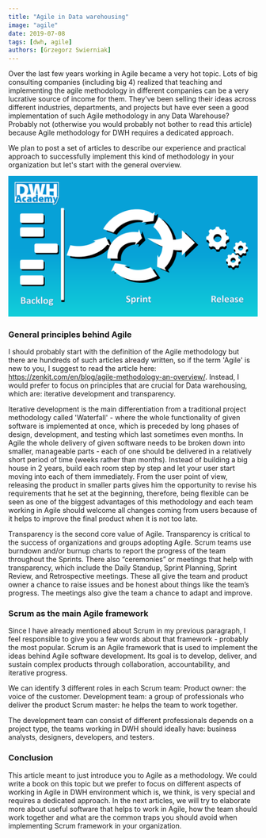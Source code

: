 ```yaml
---
title: "Agile in Data warehousing"
image: "agile"
date: 2019-07-08
tags: [dwh, agile]
authors: [Grzegorz Swierniak]
---
```

Over the last few years working in Agile became a very hot topic. Lots of big consulting companies (including big 4) realized that teaching and implementing the agile methodology in different companies can be a very lucrative source of income for them. They've been selling their ideas across different industries, departments, and projects but have ever seen a good implementation of such Agile methodology in any Data Warehouse? Probably not (otherwise you would probably not bother to read this article) because Agile methodology for DWH requires a dedicated approach. 

We plan to post a set of articles to describe our experience and practical approach to successfully implement this kind of methodology in your organization but let's start with the general overview.

<img src="agile.png" width="800px" alt="agile"/>

### General principles behind Agile
I should probably start with the definition of the Agile methodology but there are hundreds of such articles already written, so if the term 'Agile' is new to you, I suggest to read the article here: https://zenkit.com/en/blog/agile-methodology-an-overview/. Instead, I would prefer to focus on principles that are crucial for Data warehousing, which are: iterative development and transparency.

Iterative development is the main differentiation from a traditional project methodology called 'Waterfall' - where the whole functionality of given software is implemented at once, which is preceded by long phases of design, development, and testing which last sometimes even months. In Agile the whole delivery of given software needs to be broken down into smaller, manageable parts - each of one should be delivered in a relatively short period of time (weeks rather than months). Instead of building a big house in 2 years, build each room step by step and let your user start moving into each of them immediately. From the user point of view, releasing the product in smaller parts gives him the opportunity to revise his requirements that he set at the beginning, therefore, being flexible can be seen as one of the biggest advantages of this methodology and each team working in Agile should welcome all changes coming from users because of it helps to improve the final product when it is not too late.

Transparency is the second core value of Agile.  Transparency is critical to the success of organizations and groups adopting Agile.  Scrum teams use burndown and/or burnup charts to report the progress of the team throughout the Sprints. There also “ceremonies” or meetings that help with transparency, which include the Daily Standup, Sprint Planning, Sprint Review, and Retrospective meetings.  These all give the team and product owner a chance to raise issues and be honest about things like the team’s progress.  The meetings also give the team a chance to adapt and improve.

### Scrum as the main Agile framework
Since I have already mentioned about Scrum in my previous paragraph, I feel responsible to give you a few words about that framework - probably the most popular. Scrum is an Agile framework that is used to implement the ideas behind Agile software development. Its goal is to develop, deliver, and sustain complex products through collaboration, accountability, and iterative progress.

We can identify 3 different roles in each Scrum team:
Product owner: the voice of the customer.
Development team: a group of professionals who deliver the product 
Scrum master: he helps the team to work together.
 
The development team can consist of different professionals depends on a project type, the teams working in DWH should ideally have: business analysts, designers, developers, and testers.

### Conclusion
This article meant to just introduce you to Agile as a methodology. We could write a book on this topic but we prefer to focus on different aspects of working in Agile in DWH environment which is, we think, is very special and requires a dedicated approach. In the next articles, we will try to elaborate more about useful software that helps to work in Agile, how the team should work together and what are the common traps you should avoid when implementing Scrum framework in your organization.